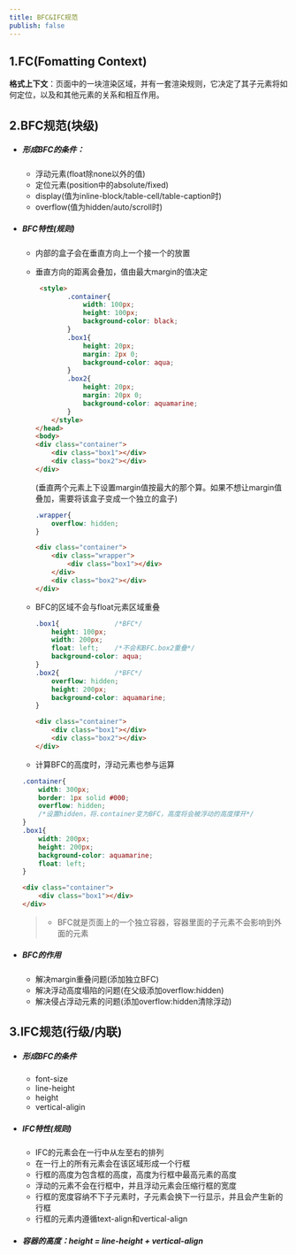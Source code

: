 ```yaml
---
title: BFC&IFC规范
publish: false
---
```


## 1.FC(Fomatting Context)

​	**格式上下文**：页面中的一块渲染区域，并有一套渲染规则，它决定了其子元素将如何定位，以及和其他元素的关系和相互作用。



## 2.BFC规范(块级)

* ##### 形成BFC的条件：

  * 浮动元素(float除none以外的值)
  * 定位元素(position中的absolute/fixed)
  * display(值为inline-block/table-cell/table-caption时)
  * overflow(值为hidden/auto/scroll时)

* ##### BFC特性(规则)

  * 内部的盒子会在垂直方向上一个接一个的放置

  * 垂直方向的距离会叠加，值由最大margin的值决定

    ```html
     <style>
            .container{
                width: 100px;
                height: 100px;
                background-color: black;
            }
            .box1{
                height: 20px;
                margin: 2px 0;
                background-color: aqua;
            }
            .box2{
                height: 20px;
                margin: 20px 0;													/*box1和box2的上下距离为20px*/
                background-color: aquamarine;
            }
        </style>
    </head>
    <body>
    <div class="container">
        <div class="box1"></div>
        <div class="box2"></div>
    </div>
    ```

    (垂直两个元素上下设置margin值按最大的那个算。如果不想让margin值叠加，需要将该盒子变成一个独立的盒子)

    ```css
    .wrapper{
        overflow: hidden;
    }
    ```

    ```html
    <div class="container">
        <div class="wrapper">	
            <div class="box1"></div>
        </div>
        <div class="box2"></div>
    </div>
    ```

  * BFC的区域不会与float元素区域重叠

    ```css
    .box1{              /*BFC*/
        height: 100px;
        width: 200px;
        float: left;    /*不会和BFC.box2重叠*/
        background-color: aqua;
    }
    .box2{              /*BFC*/
        overflow: hidden;
        height: 200px;
        background-color: aquamarine;
    }
    ```
    
    ```html
    <div class="container">
        <div class="box1"></div>
        <div class="box2"></div>
    </div>
    ```
    
  * 计算BFC的高度时，浮动元素也参与运算
  ```css
  .container{
      width: 300px;
      border: 1px solid #000;
      overflow: hidden;      
      /*设置hidden，将.container变为BFC，高度将会被浮动的高度撑开*/
  }
  .box1{
      width: 200px;
      height: 200px;
      background-color: aquamarine;
      float: left;
  }
  ```

  ```html
  <div class="container">
      <div class="box1"></div>
  </div>
  ```

  >* BFC就是页面上的一个独立容器，容器里面的子元素不会影响到外面的元素

* ##### BFC的作用

  * 解决margin重叠问题(添加独立BFC)
  * 解决浮动高度塌陷的问题(在父级添加overflow:hidden)
  * 解决侵占浮动元素的问题(添加overflow:hidden清除浮动)



## 3.IFC规范(行级/内联)

* ##### 形成BFC的条件

  * font-size
  * line-height
  * height
  * vertical-aligin

* ##### IFC特性(规则)

  * IFC的元素会在一行中从左至右的排列
  * 在一行上的所有元素会在该区域形成一个行框
  * 行框的高度为包含框的高度，高度为行框中最高元素的高度
  * 浮动的元素不会在行框中，并且浮动元素会压缩行框的宽度
  * 行框的宽度容纳不下子元素时，子元素会换下一行显示，并且会产生新的行框
  * 行框的元素内遵循text-align和vertical-align

* ##### 容器的高度：height = line-height + vertical-align

  

  


